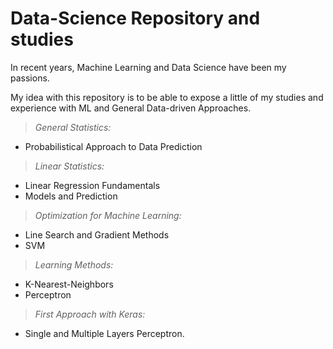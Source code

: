 # Data-Science Repository and studies

In recent years, Machine Learning and Data Science have been my passions.

My idea with this repository is to be able to expose a little of my studies and experience with ML and General Data-driven Approaches.


> *General Statistics:*
  - Probabilistical Approach to Data Prediction

> *Linear Statistics:*
  - Linear Regression Fundamentals
  - Models and Prediction

> *Optimization for Machine Learning:*
  - Line Search and Gradient Methods
  - SVM

> *Learning Methods:*
  - K-Nearest-Neighbors
  - Perceptron

> *First Approach with Keras:*
  - Single and Multiple Layers Perceptron.
